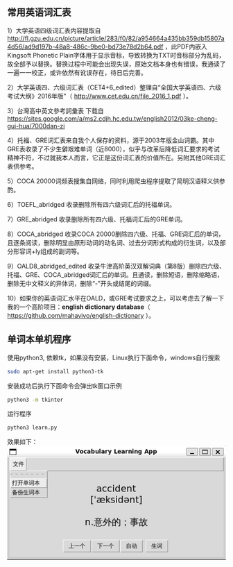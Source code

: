 ## 常用英语词汇表


1）大学英语四级词汇表内容提取自 http://fl.gzu.edu.cn/picture/article/283/f0/82/a954664a435bb359db15807a4d56/ad9d197b-48a8-486c-9be0-bd73e78d2b64.pdf ，此PDF内嵌入Kingsoft Phonetic Plain字体用于显示音标，导致转换为TXT时音标部分为乱码，故全部予以替换。替换过程中可能会出现失误，原始文档本身也有错误，我通读了一遍一一校正，或许依然有讹误存在，待日后完善。

2）大学英语四、六级词汇表（CET4+6_edited）整理自“全国大学英语四、六级考试大纲》2016年版"（ http://www.cet.edu.cn/file_2016_1.pdf ）。

3）台灣高中英文參考詞彙表 下载自 https://sites.google.com/a/ms2.cdjh.hc.edu.tw/english2012/03ke-cheng-gui-hua/7000dan-zi

4）托福、GRE词汇表来自我个人保存的资料，源于2003年版金山词霸。其中GRE表收录了不少生僻艰难单词（近8000），似乎与改革后降低词汇要求的考试精神不符，不过就我本人而言，它正是这份词汇表的价值所在。另附其他GRE词汇表供参考。

5）COCA 20000词频表搜集自网络，同时利用爬虫程序提取了简明汉语释义供参酌。

6）TOEFL_abridged 收录删除所有四六级词汇后的托福单词。  

7）GRE_abridged 收录删除所有四六级、托福词汇后的GRE单词。  

8）COCA_abridged 收录COCA 20000删除四六级、托福、GRE词汇后的单词，且逐条阅读，删除明显由原形动词的动名词、过去分词形式构成的衍生词，以及部分形容词+ly组成的副词等。  

9）OALD8_abridged_edited 收录牛津高阶英汉双解词典（第8版）删除四六级、托福、GRE、COCA_abridged词汇后的单词。且通读，删除短语，删除缩略语，删除无中文释义的异体词，删除“-”开头或结尾的词缀。

10）如果你的英语词汇水平在OALD，或GRE考试要求之上，可以考虑去了解一下我的一个高阶项目：**english dictionary database**（ https://github.com/mahavivo/english-dictionary ）。

## 单词本单机程序

使用python3, 依赖tk，如果没有安装，Linux执行下面命令，windows自行搜索
```bash
sudo apt-get install python3-tk
```
安装成功后执行下面命令会弹出tk窗口示例
```bash
python3 -m tkinter
```

运行程序
```bash
python3 learn.py
```
效果如下：
![learn app](./learn_app.png)
